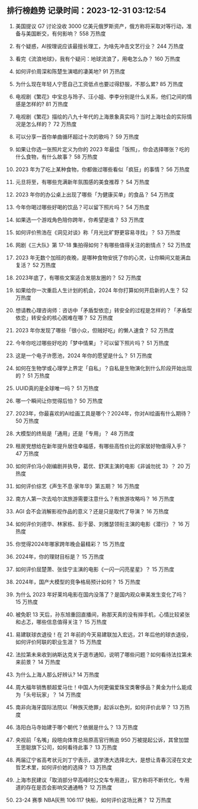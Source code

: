 
## 排行榜趋势 记录时间：2023-12-31 03:12:54
  
  1. 美国提议 G7 讨论没收 3000 亿美元俄罗斯资产，俄方称将采取对等行动，准备与美国断交，有何影响？ 558 万热度
    
  2. 有个疑惑，AI按理说应该最擅长理工，为啥先冲击文艺行业？ 244 万热度
    
  3. 看完《流浪地球》，我有个疑问：地球流浪了，用电怎么办？ 160 万热度
    
  4. 如何评价周深和陈楚生演唱的凄美地? 91 万热度
    
  5. 为什么现在年轻人宁愿自己工资低点也要过得舒服，不那么累? 85 万热度
    
  6. 电视剧《繁花》中宝总与玲子、汪小姐、李李分别是什么关系，他们之间的情感是怎样的? 81 万热度
    
  7. 电视剧《繁花》描绘的八九十年代的上海景象真实吗？当时上海社会的实际情况是怎么样的？ 72 万热度
    
  8. 可以分享一首你单曲循环超过十次的歌吗？ 59 万热度
    
  9. 如果让你选一张照片定义为你的 2023 年最佳「饭照」，你会选择哪张？吃的什么食物，有什么故事？ 58 万热度
    
  10. 2023 年为了吃上某种食物，你都做过哪些看似「疯狂」的事情？ 56 万热度
    
  11. 元旦将至，有哪些充满新年氛围感的美食推荐？ 54 万热度
    
  12. 2023 年你的办公桌上出现了哪些「为健康买单」的食品？ 54 万热度
    
  13. 今年你喝过哪些好喝的饮品？可以留下照片吗？ 54 万热度
    
  14. 如果选一个游戏角色陪你跨年，你希望是谁？ 53 万热度
    
  15. 如何评价熊浩在《洞见对谈》称「月光比旷野更容易寻找」？ 53 万热度
    
  16. 网剧《三大队》第 17-18 集拍得如何？有哪些值得关注的剧情点？ 52 万热度
    
  17. 2023 年无数个加班的夜晚，是哪种食物安抚了你的心灵，让你瞬间又能满血复活？ 52 万热度
    
  18. 2023年底了，有哪些文案适合发朋友圈的？ 52 万热度
    
  19. 如果给你一次重启人生计划的机会，2024 年你打算如何开启新的人生？ 52 万热度
    
  20. 想请教心理咨询师：咨访中「矛盾型依恋」转安全的过程是怎样的？「矛盾型依恋」转安全的核心困难在哪？ 52 万热度
    
  21. 2023 年你发现了哪些「很小众，但贼好吃」的懒人速食？ 52 万热度
    
  22. 今年你吃过哪些好吃的「梦中情果」？可以留下照片吗？ 51 万热度
    
  23. 这是一个电子许愿池，2024 年你的愿望是什么？ 51 万热度
    
  24. 如何在生物学或心理学上界定「自私」？自私是生物演化到什么阶段开始出现的？ 51 万热度
    
  25. UUID真的是全球唯一吗？ 51 万热度
    
  26. 哪一个瞬间让你觉得后怕？ 50 万热度
    
  27. 2023年，你最喜欢的AI绘画工具是哪个？2024年，你对AI绘画有什么期待？ 50 万热度
    
  28. 大模型的终局是「通用」还是「专用」？ 48 万热度
    
  29. 租房党想给在新年提升居住幸福感，有哪些高性价比的家居好物值得入手？ 47 万热度
    
  30. 如何评价冯小刚编剧并执导，葛优、舒淇主演的电影《非诚勿扰 3》？ 20 万热度
    
  31. 如何评价综艺《声生不息·家年华》第五期？ 16 万热度
    
  32. 南方人第一次去哈尔滨旅游需要注意什么？有旅游攻略吗？ 16 万热度
    
  33. AGI 会不会消解影视作品的意义？还是只是取代了导演？ 16 万热度
    
  34. 如何评价刘德华、林家栋、彭于晏、刘雅瑟领衔主演的电影《潜行》？ 16 万热度
    
  35. 你觉得2024年哪家跨年晚会最精彩？ 15 万热度
    
  36. 2024年，你的理财目标是？ 15 万热度
    
  37. 如何评价屈楚萧、张佳宁主演的电影《一闪一闪亮星星》？ 15 万热度
    
  38. 2024年，国产大模型的竞争格局预计如何？ 15 万热度
    
  39. 为什么 2023 年好莱坞电影在国内没落了？是国内观众审美发生变化了吗？ 15 万热度
    
  40. 被免职 13 天后，孙东旭重回直播间，称那天真的没有摔手机，心情比较紧张和忐忑，哪些信息值得关注？ 15 万热度
    
  41. 易建联球衣退役！在 21 年前的今天易建联加入宏远，21 年后他的球衣退役，如何评价阿联的职业生涯？ 15 万热度
    
  42. 法拉第未来收到纳斯达克关于退市通知，说明了哪些问题？如何看待法拉第未来前景？ 14 万热度
    
  43. 为什么上海人那么好辨认? 14 万热度
    
  44. 周大福年销售额超爱马仕！中国人为何更偏爱珠宝类奢侈品？黄金为什么能成为「头号玩家」？ 14 万热度
    
  45. 南非向海牙国际法院以「种族灭绝罪」起诉以色列，如何评价此举？ 13 万热度
    
  46. 洛阳白马寺始建于哪个朝代？依据是什么？ 13 万热度
    
  47. 央视前「名嘴」段暄向体育总局原高官行贿逾 950 万被提起公诉，其曾加盟王思聪旗下公司，如何看待此事？ 13 万热度
    
  48. 两届辽宁省高考状元刘丁宁表示，退学港大选择北大，是想让青春沉浸在文史哲艺术里，如何评价她的选择？ 13 万热度
    
  49. 上海市民建议「取消部分早高峰时公交车专用道」，官方称将不断优化，专用道的存在是否会影响交通通畅？ 12 万热度
    
  50. 23-24 赛季 NBA灰熊 106:117 快船，如何评价这场比赛？ 12 万热度
    